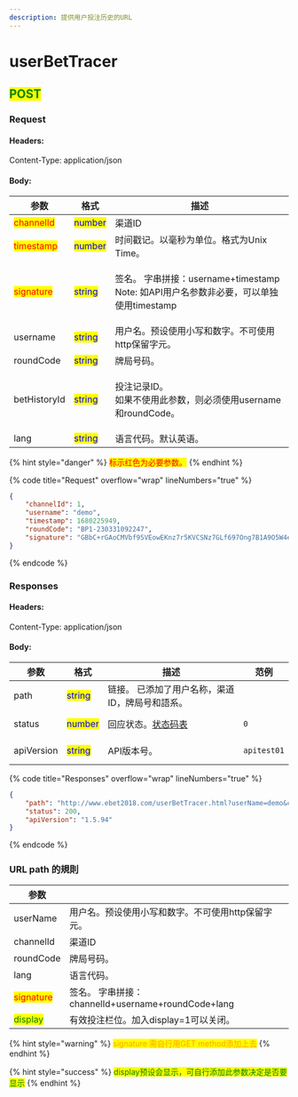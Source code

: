 ```yaml
---
description: 提供用户投注历史的URL
---
```


# userBetTracer

## <mark style="color:green;">POST</mark>

### **Request**

#### Headers:

Content-Type: application/json

#### Body:

| 参数                                        | 格式                                      | 描述                                                                        |
| ----------------------------------------- | --------------------------------------- | ------------------------------------------------------------------------- |
| <mark style="color:red;">channelId</mark> | <mark style="color:blue;">number</mark> | 渠道ID                                                                      |
| <mark style="color:red;">timestamp</mark> | <mark style="color:blue;">number</mark> | 时间戳记。以毫秒为单位。格式为Unix Time。                                                 |
| <mark style="color:red;">signature</mark> | <mark style="color:blue;">string</mark> | <p>签名。 字串拼接：username+timestamp <br>Note: 如API用户名参数非必要，可以单独使用timestamp</p> |
| username                                  | <mark style="color:blue;">string</mark> | 用户名。预设使用小写和数字。不可使用http保留字元。                                               |
| roundCode                                 | <mark style="color:blue;">string</mark> | 牌局号码。                                                                     |
| betHistoryId                              | <mark style="color:blue;">string</mark> | <p>投注记录ID。 <br>如果不使用此参数，则必须使用username和roundCode。</p>                      |
| lang                                      | <mark style="color:blue;">string</mark> | 语言代码。默认英语。                                                                |

{% hint style="danger" %}
<mark style="color:red;">标示红色为必要参数。</mark>
{% endhint %}

{% code title="Request" overflow="wrap" lineNumbers="true" %}
```json
{
    "channelId": 1,
    "username": "demo",
    "timestamp": 1680225949,
    "roundCode": "BP1-230331092247",
    "signature": "GBbC+rGAoCMVbf95VEowEKnz7r5KVCSNz7GLf697Ong7B1A9O5W4ebiW5xIb6VIc+G4bLYbrtmYtgesfN3x9133RXscIfHTEi8flLLLz3SApnZGg4Sd7NI01Q4nAn3pwxZXW3/0HqLqFavLnK/VZ8atqoqj9rO6JgKVeyLhitvE="
}
```
{% endcode %}

### **Responses**

#### Headers:

Content-Type: application/json

#### Body:

<table><thead><tr><th>参数</th><th>格式</th><th>描述</th><th data-hidden>范例</th></tr></thead><tbody><tr><td>path</td><td><mark style="color:blue;">string</mark></td><td>链接。 已添加了用户名称，渠道ID，牌局号和語系。</td><td></td></tr><tr><td>status</td><td><mark style="color:blue;">number</mark></td><td>回应状态。<a href="../../ebet-zhuang-tai-ma.md#ebet-xiang-ying-de-zhuang-tai-dai-ma">状态码表</a></td><td><pre><code>0
</code></pre></td></tr><tr><td>apiVersion</td><td><mark style="color:blue;">string</mark></td><td>API版本号。</td><td><pre><code>apitest01
</code></pre></td></tr></tbody></table>

{% code title="Responses" overflow="wrap" lineNumbers="true" %}
```json
{
    "path": "http://www.ebet2018.com/userBetTracer.html?userName=demo&channelId=1&roundCode=BP1-230331092247&lang=en_us",
    "status": 200,
    "apiVersion": "1.5.94"
}
```
{% endcode %}

### URL path 的規則

| 参数                                        |                                            |
| ----------------------------------------- | ------------------------------------------ |
| userName                                  | 用户名。预设使用小写和数字。不可使用http保留字元。                |
| channelId                                 | 渠道ID                                       |
| roundCode                                 | 牌局号码。                                      |
| lang                                      | 语言代码。                                      |
| <mark style="color:red;">signature</mark> | 签名。 字串拼接：channelId+username+roundCode+lang |
| <mark style="color:green;">display</mark> | 有效投注栏位。加入display=1可以关闭。                    |

{% hint style="warning" %}
<mark style="color:orange;">signature 需自行用GET method添加上去</mark>
{% endhint %}

{% hint style="success" %}
<mark style="color:green;">display预设会显示，可自行添加此参数决定是否要显示</mark>
{% endhint %}
